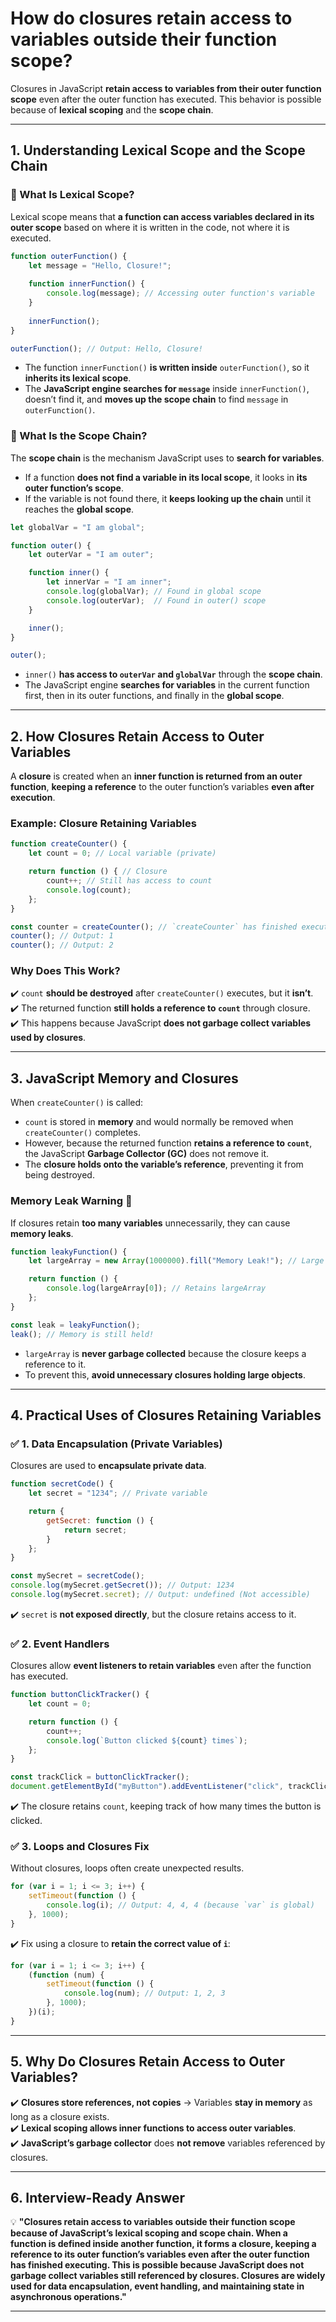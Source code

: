 # How do closures retain access to variables outside their function scope?

Closures in JavaScript **retain access to variables from their outer function scope** even after the outer function has executed. This behavior is possible because of **lexical scoping** and the **scope chain**.  

---

## **1. Understanding Lexical Scope and the Scope Chain**  

### **🔹 What Is Lexical Scope?**  
Lexical scope means that **a function can access variables declared in its outer scope** based on where it is written in the code, not where it is executed.  

```javascript
function outerFunction() {
    let message = "Hello, Closure!";
    
    function innerFunction() {
        console.log(message); // Accessing outer function's variable
    }
    
    innerFunction();
}

outerFunction(); // Output: Hello, Closure!
```
- The function `innerFunction()` **is written inside** `outerFunction()`, so it **inherits its lexical scope**.
- The **JavaScript engine searches for `message`** inside `innerFunction()`, doesn’t find it, and **moves up the scope chain** to find `message` in `outerFunction()`.

### **🔹 What Is the Scope Chain?**  
The **scope chain** is the mechanism JavaScript uses to **search for variables**.  
- If a function **does not find a variable in its local scope**, it looks in **its outer function’s scope**.  
- If the variable is not found there, it **keeps looking up the chain** until it reaches the **global scope**.  

```javascript
let globalVar = "I am global";

function outer() {
    let outerVar = "I am outer";

    function inner() {
        let innerVar = "I am inner";
        console.log(globalVar); // Found in global scope
        console.log(outerVar);  // Found in outer() scope
    }

    inner();
}

outer();
```
- `inner()` **has access to `outerVar` and `globalVar`** through the **scope chain**.  
- The JavaScript engine **searches for variables** in the current function first, then in its outer functions, and finally in the **global scope**.  

---

## **2. How Closures Retain Access to Outer Variables**  
A **closure** is created when an **inner function is returned from an outer function**, **keeping a reference** to the outer function’s variables **even after execution**.  

### **Example: Closure Retaining Variables**
```javascript
function createCounter() {
    let count = 0; // Local variable (private)

    return function () { // Closure
        count++; // Still has access to count
        console.log(count);
    };
}

const counter = createCounter(); // `createCounter` has finished execution
counter(); // Output: 1
counter(); // Output: 2
```
### **Why Does This Work?**
✔️ `count` **should be destroyed** after `createCounter()` executes, but it **isn’t**.  
✔️ The returned function **still holds a reference to `count`** through closure.  
✔️ This happens because JavaScript **does not garbage collect variables used by closures**.  

---

## **3. JavaScript Memory and Closures**  

When `createCounter()` is called:  
- `count` is stored in **memory** and would normally be removed when `createCounter()` completes.  
- However, because the returned function **retains a reference to `count`**, the JavaScript **Garbage Collector (GC)** does not remove it.  
- The **closure holds onto the variable’s reference**, preventing it from being destroyed.  

### **Memory Leak Warning 🚨**
If closures retain **too many variables** unnecessarily, they can cause **memory leaks**.  

```javascript
function leakyFunction() {
    let largeArray = new Array(1000000).fill("Memory Leak!"); // Large object in memory

    return function () {
        console.log(largeArray[0]); // Retains largeArray
    };
}

const leak = leakyFunction();
leak(); // Memory is still held!
```
- `largeArray` is **never garbage collected** because the closure keeps a reference to it.  
- To prevent this, **avoid unnecessary closures holding large objects**.  

---

## **4. Practical Uses of Closures Retaining Variables**  

### ✅ **1. Data Encapsulation (Private Variables)**
Closures are used to **encapsulate private data**.  
```javascript
function secretCode() {
    let secret = "1234"; // Private variable

    return {
        getSecret: function () {
            return secret;
        }
    };
}

const mySecret = secretCode();
console.log(mySecret.getSecret()); // Output: 1234
console.log(mySecret.secret); // Output: undefined (Not accessible)
```
✔️ `secret` is **not exposed directly**, but the closure retains access to it.  

### ✅ **2. Event Handlers**
Closures allow **event listeners to retain variables** even after the function has executed.  
```javascript
function buttonClickTracker() {
    let count = 0;

    return function () {
        count++;
        console.log(`Button clicked ${count} times`);
    };
}

const trackClick = buttonClickTracker();
document.getElementById("myButton").addEventListener("click", trackClick);
```
✔️ The closure retains `count`, keeping track of how many times the button is clicked.  

### ✅ **3. Loops and Closures Fix**
Without closures, loops often create unexpected results.  
```javascript
for (var i = 1; i <= 3; i++) {
    setTimeout(function () {
        console.log(i); // Output: 4, 4, 4 (because `var` is global)
    }, 1000);
}
```
✔️ Fix using a closure to **retain the correct value of `i`**:  
```javascript
for (var i = 1; i <= 3; i++) {
    (function (num) {
        setTimeout(function () {
            console.log(num); // Output: 1, 2, 3
        }, 1000);
    })(i);
}
```

---

## **5. Why Do Closures Retain Access to Outer Variables?**
✔️ **Closures store references, not copies** → Variables **stay in memory** as long as a closure exists.  
✔️ **Lexical scoping allows inner functions to access outer variables**.  
✔️ **JavaScript’s garbage collector** does **not remove** variables referenced by closures.  

---

## **6. Interview-Ready Answer**  
💡 **"Closures retain access to variables outside their function scope because of JavaScript’s lexical scoping and scope chain. When a function is defined inside another function, it forms a closure, keeping a reference to its outer function’s variables even after the outer function has finished executing. This is possible because JavaScript does not garbage collect variables still referenced by closures. Closures are widely used for data encapsulation, event handling, and maintaining state in asynchronous operations."**  

---
